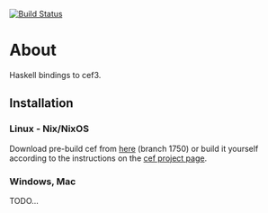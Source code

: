 [![Build Status](https://travis-ci.org/haskell-ui/cef3-raw.svg?branch=master)](https://travis-ci.org/haskell-ui/cef3-raw)
# About

Haskell bindings to cef3.

## Installation

### Linux - Nix/NixOS

Download pre-build cef from [here][cef builds] (branch 1750) or build it
yourself according to the instructions on the [cef project page][cef].

### Windows, Mac
TODO...

[cef builds]: https://cefbuilds.com/#branch_1750
[cef]: https://bitbucket.org/chromiumembedded/cef
